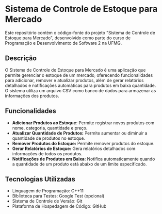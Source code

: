# Sistema de Controle de Estoque para Mercado

Este repositório contém o código-fonte do projeto "Sistema de Controle de Estoque para Mercado", desenvolvido como parte do curso de Programação e Desenvolvimento de Software 2 na UFMG.

## Descrição

O Sistema de Controle de Estoque para Mercado é uma aplicação que permite gerenciar o estoque de um mercado, oferecendo funcionalidades para adicionar, remover e atualizar produtos, além de gerar relatórios detalhados e notificações automáticas para produtos em baixa quantidade. O sistema utiliza um arquivo CSV como banco de dados para armazenar as informações dos produtos.

## Funcionalidades

- **Adicionar Produtos ao Estoque:** Permite registrar novos produtos com nome, categoria, quantidade e preço.
- **Atualizar Quantidade de Produtos:** Permite aumentar ou diminuir a quantidade de produtos no estoque.
- **Remover Produtos do Estoque:** Permite remover produtos do estoque.
- **Gerar Relatórios de Estoque:** Gera relatórios detalhados com informações de todos os produtos.
- **Notificações de Produtos em Baixa:** Notifica automaticamente quando a quantidade de um produto está abaixo de um limite especificado.

## Tecnologias Utilizadas

- Linguagem de Programação: C++11
- Biblioteca para Testes: Google Test (opcional)
- Sistema de Controle de Versão: Git
- Plataforma de Hospedagem de Código: GitHub
